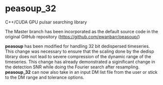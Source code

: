 peasoup_32
==========


C++/CUDA GPU pulsar searching library 

The Master branch has been incorporated as the default source code in the original GitHub repository  (https://github.com/ewanbarr/peasoup/)

**peasoup** has been modified for handling 32 bit dedispersed timeseries. This change was necessary to ensure that the scaling done by the dedisp library does not lead to severe compression of the dynamic range of the timeseries. This change has already demonstrated a siginificant change in the detection SNR while doing the Fourier search after resampling. **peasoup_32** can now also take in an input DM list file from the user or stick to the DM range and tolerance options.




